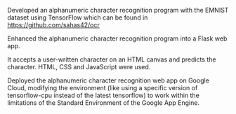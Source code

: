 Developed an alphanumeric character recognition program with the EMNIST dataset using TensorFlow which can be found in https://github.com/sahas42/ocr 

Enhanced the alphanumeric character recognition program into a Flask web app.

It accepts a user-written character on an HTML canvas and predicts the character. HTML, CSS and JavaScript were used.

Deployed the alphanumeric character recognition web app on Google Cloud, modifying the environment (like using a specific version of tensorflow-cpu instead of the latest tensorflow) to work within the limitations of the Standard Environment of the Google App Engine.
